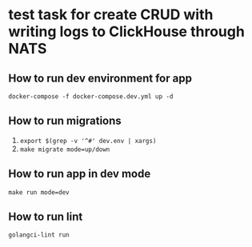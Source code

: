 # test task for create CRUD with writing logs to ClickHouse through NATS

## How to run dev environment for app
`docker-compose -f docker-compose.dev.yml up -d`

## How to run migrations
1. `export $(grep -v '^#' dev.env | xargs)`
2. `make migrate mode=up/down`

## How to run app in dev mode
`make run mode=dev`

## How to run lint
`golangci-lint run`
